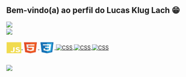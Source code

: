 ## Bem-vindo(a) ao perfil do Lucas Klug Lach 😁

 <div>
   <a href="https://github.com/Lucas-Klug-Lach">
   <img height="180em" src="https://github-readme-stats.vercel.app/api?username=Lucas-Klug-Lach&show_icons=true&theme=tokyonight&include_all_commits=true&count_private=true"/>
    <br>
   <img height="180em" src="https://github-readme-stats.vercel.app/api/top-langs/?username=Lucas-Klug-Lach&layout=compact&langs_count=6&theme=cobalt"/>
</div>
    
<div style="display: inline_block"><br>
  <img align="center" alt="Js" height="30" width="40" src="https://raw.githubusercontent.com/devicons/devicon/master/icons/javascript/javascript-plain.svg">
  <img align="center" alt="HTML" height="30" width="40" src="https://raw.githubusercontent.com/devicons/devicon/master/icons/html5/html5-original.svg">
  <img align="center" alt="CSS" height="30" width="40" src="https://raw.githubusercontent.com/devicons/devicon/master/icons/css3/css3-original.svg">
  <img align="center" alt="CSS" height="30" width="40" src="https://cdn.jsdelivr.net/gh/devicons/devicon@latest/icons/arduino/arduino-original-wordmark.svg" />
  <img align="center" alt="CSS" height="30" width="40" src="https://cdn.jsdelivr.net/gh/devicons/devicon@latest/icons/c/c-original.svg" />
  <img align="center" alt="CSS" height="30" width="40" src="https://cdn.jsdelivr.net/gh/devicons/devicon@latest/icons/github/github-original-wordmark.svg" />



</div>
 
<br>
 
<div> 
 
  <a href="https://www.instagram.com/lucas_klug_lach/" target="_blank"><img src="https://img.shields.io/badge/-Instagram-%23E4405F?style=for-the-badge&logo=instagram&logoColor=white" target="_blank"></a>
</div>
